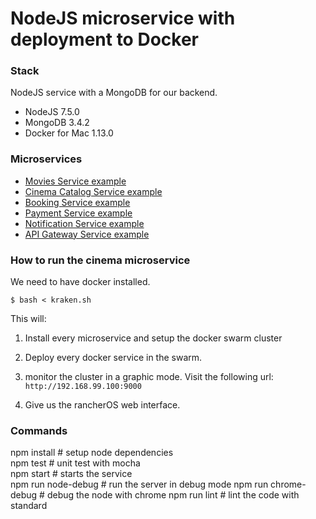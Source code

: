 # NodeJS microservice with deployment  to Docker


### Stack
 NodeJS service with a MongoDB for our backend.
- NodeJS 7.5.0
- MongoDB 3.4.2
- Docker for Mac 1.13.0

### Microservices

- [Movies Service example](./movies-service)
- [Cinema Catalog Service example](./cinema-catalog-service)
- [Booking Service example](./booking-service)
- [Payment Service example](./payment-service)
- [Notification Service example](./notification-service)
- [API Gateway Service example](./api-gateway)

### How to run the cinema microservice

We need to have docker installed.

```
$ bash < kraken.sh
```

This will:

1. Install every microservice and setup the docker swarm cluster

2. Deploy every docker service in the swarm.

3. monitor the cluster in a graphic mode. Visit the following url: `http://192.168.99.100:9000`

4. Give us the rancherOS web interface.




### Commands
npm install          # setup node dependencies  
npm test             # unit test with mocha  
npm start            # starts the service  
npm run node-debug   # run the server in debug mode 
npm run chrome-debug # debug the node with chrome
npm run lint         # lint the code with standard
